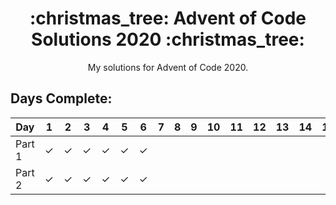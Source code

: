 <h1 align="center">:christmas_tree: Advent of Code Solutions 2020 :christmas_tree:</h1>
<p align="center">My solutions for Advent of Code 2020.</p>


## Days Complete:

| Day 	 | 1 	   | 2 | 3 | 4 | 5 | 6 | 7 | 8 | 9 | 10 | 11 | 12 | 13 | 14 | 15 | 16 | 17 | 18 | 19 | 20 | 21 | 22 | 23 | 24 | 25 |
|--------|---------|---|---|---|---|---|---|---|---|----|----|----|----|----|----|----|----|----|----|----|----|----|----|----|----|
| Part 1 | &check; | &check; | &check; | &check; | &check; | &check; |
| Part 2 | &check; | &check; | &check; | &check; | &check; | &check; |
